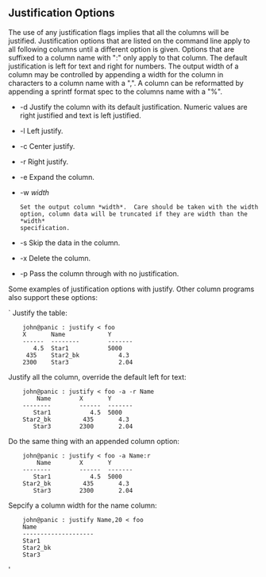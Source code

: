 Justification Options
---------------------

The use of any justification flags implies that all the columns will be
justified.  Justification options that are listed on the command line apply to
all following columns until a different option is given.  Options that are
suffixed to a column name with ":" only apply to that column.  The default
justification is left for text and right for numbers.  The output width of
a column may be controlled by appending a width for the column in
characters to a column name with a ",".  A column can be reformatted by 
appending a sprintf format spec to the columns name with a "%".


- -d Justify the column with its default justification.  Numeric values are
      right justified and text is left justified.  
- -l Left justify.
- -c Center justify.  
- -r Right justify.  
- -e Expand the column.
- -w *width*


      Set the output column *width*.  Care should be taken with the width
      option, column data will be truncated if they are width than the *width*
      specification.


- -s Skip the data in the column.
- -x Delete the column.
- -p Pass the column through with no justification.


Some examples of justification options with justify.  Other column programs also support
these options:


`
 Justify the table:
```
    john@panic : justify < foo
    X       Name            Y      
    ------  --------        -------
       4.5  Star1           5000   
     435    Star2_bk           4.3 
    2300    Star3              2.04

```
 Justify all the column, override the default left for text:

```
    john@panic : justify < foo -a -r Name
        Name        X       Y      
    --------        ------  -------
       Star1           4.5  5000   
    Star2_bk         435       4.3 
       Star3        2300       2.04
```

 Do the same thing with an appended column option:

```
    john@panic : justify < foo -a Name:r
        Name        X       Y
    --------        ------  -------
       Star1           4.5  5000
    Star2_bk         435       4.3
       Star3        2300       2.04
```

 Sepcify a column width for the name column:

```
    john@panic : justify Name,20 < foo
    Name                
    --------------------
    Star1               
    Star2_bk            
    Star3               
```
 
'
